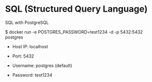 # SQL (Structured Query Language)
SQL with PostgreSQL

$ docker run -e POSTGRES_PASSWORD=test1234 -d -p 5432:5432 postgres

* Host IP: localhost

* Port: 5432

* Username: postgres (default)

* Password: test1234
